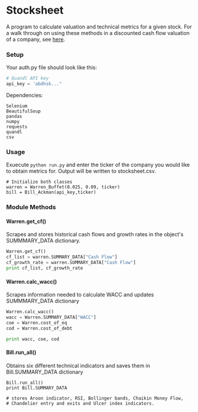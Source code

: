 # Stocksheet
A program to calculate valuation and technical metrics for a given stock. For a walk through on using these methods in a discounted cash flow valuation of a company, see [here](http://kaushik316-blog.logdown.com/posts/1651749-stock-valuation-with-python). 

### Setup
Your auth.py file should look like this:
```python
# Quandl API key
api_key = 'abdhsk..."
```
Dependencies:
```
Selenium
BeautifulSoup
pandas
numpy
requests
quandl
csv
```
### Usage
Exuecute ```python run.py``` and enter the ticker of the company you would like to obtain metrics for. Output will be written to stocksheet.csv.
```
# Initialize both classes
warren = Warren_Buffet(0.025, 0.09, ticker)
bill = Bill_Ackman(api_key,ticker)
```

### Module Methods

#### Warren.get_cf()
Scrapes and stores historical cash flows and growth rates in the object's SUMMMARY_DATA dictionary.
```python
Warren.get_cf()
cf_list = warren.SUMMARY_DATA["Cash Flow"]
cf_growth_rate = warren.SUMMARY_DATA["Cash Flow"]
print cf_list, cf_growth_rate
```

#### Warren.calc_wacc()
Scrapes information needed to calculate WACC and updates SUMMMARY_DATA dictionary
```python
Warren.calc_wacc()
wacc = Warren.SUMMARY_DATA["WACC"]
coe = Warren.cost_of_eq
cod = Warren.cost_of_debt

print wacc, coe, cod
```

#### Bill.run_all()
Obtains six different technical indicators and saves them in Bill.SUMMARY_DATA dictionary
```
Bill.run_all()
print Bill.SUMMARY_DATA

# stores Aroon indicator, RSI, Bollinger bands, Chaikin Money Flow,
# Chandelier entry and exits and Ulcer index indicators.
```





